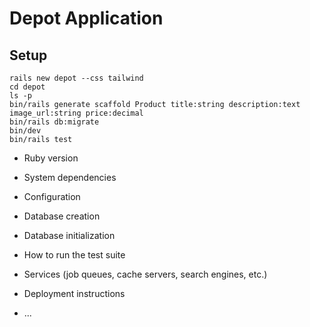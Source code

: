# Depot Application

## Setup

```
rails new depot --css tailwind
cd depot
ls -p
bin/rails generate scaffold Product title:string description:text image_url:string price:decimal
bin/rails db:migrate
bin/dev
bin/rails test
```

* Ruby version

* System dependencies

* Configuration

* Database creation

* Database initialization

* How to run the test suite

* Services (job queues, cache servers, search engines, etc.)

* Deployment instructions

* ...
